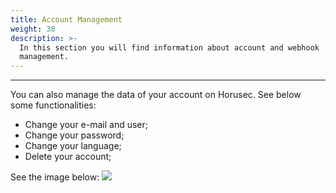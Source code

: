 ```yaml
---
title: Account Management
weight: 38
description: >-
  In this section you will find information about account and webhook
  management.
---
```


---

You can also manage the data of your account on Horusec. See below some functionalities: 

* Change your e-mail and user;
* Change your password;
* Change your language;
* Delete your account;

See the image below: 
![](/docs/ptbr/web/services/manager/account-management/1-manager-account.png)
